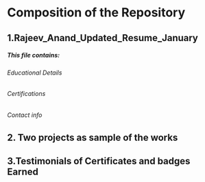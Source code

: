 # Composition of the Repository
## 1.Rajeev_Anand_Updated_Resume_January
   #####  This file contains:
   ###### Educational Details 
   ###### Certifications
   ###### Contact info

## 2. Two projects as sample of the works

## 3.Testimonials of Certificates and badges Earned
